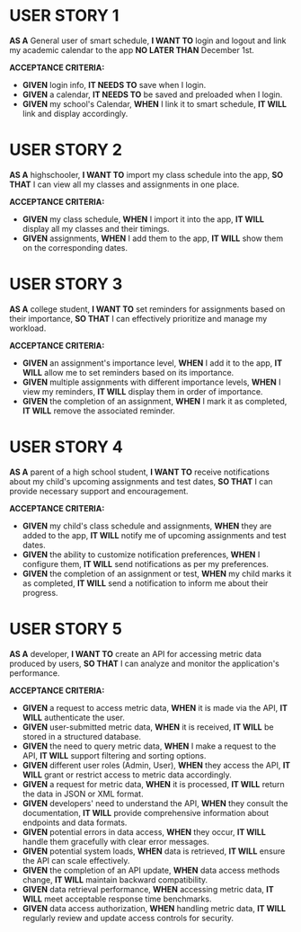 # USER STORY 1
**AS A** General user of smart schedule,
**I WANT TO** login and logout and link my academic calendar to the app
**NO LATER THAN** December 1st.

**ACCEPTANCE CRITERIA:**

- **GIVEN** login info, **IT NEEDS TO** save when I login.
- **GIVEN** a calendar, **IT NEEDS TO** be saved and preloaded when I login.
- **GIVEN** my school's Calendar, **WHEN** I link it to smart schedule, **IT WILL** link and display accordingly.

# USER STORY 2
**AS A** highschooler,
**I WANT TO** import my class schedule into the app,
**SO THAT** I can view all my classes and assignments in one place.

**ACCEPTANCE CRITERIA:**

- **GIVEN** my class schedule, **WHEN** I import it into the app, **IT WILL** display all my classes and their timings.
- **GIVEN** assignments, **WHEN** I add them to the app, **IT WILL** show them on the corresponding dates.

# USER STORY 3
**AS A** college student,
**I WANT TO** set reminders for assignments based on their importance,
**SO THAT** I can effectively prioritize and manage my workload.

**ACCEPTANCE CRITERIA:**

- **GIVEN** an assignment's importance level, **WHEN** I add it to the app, **IT WILL** allow me to set reminders based on its importance.
- **GIVEN** multiple assignments with different importance levels, **WHEN** I view my reminders, **IT WILL** display them in order of importance.
- **GIVEN** the completion of an assignment, **WHEN** I mark it as completed, **IT WILL** remove the associated reminder.

# USER STORY 4
**AS A** parent of a high school student,
**I WANT TO** receive notifications about my child's upcoming assignments and test dates,
**SO THAT** I can provide necessary support and encouragement.

**ACCEPTANCE CRITERIA:**

- **GIVEN** my child's class schedule and assignments, **WHEN** they are added to the app, **IT WILL** notify me of upcoming assignments and test dates.
- **GIVEN** the ability to customize notification preferences, **WHEN** I configure them, **IT WILL** send notifications as per my preferences.
- **GIVEN** the completion of an assignment or test, **WHEN** my child marks it as completed, **IT WILL** send a notification to inform me about their progress.

# USER STORY 5

**AS A** developer,
**I WANT TO** create an API for accessing metric data produced by users,
**SO THAT** I can analyze and monitor the application's performance.

**ACCEPTANCE CRITERIA:**

- **GIVEN** a request to access metric data, **WHEN** it is made via the API, **IT WILL** authenticate the user.
- **GIVEN** user-submitted metric data, **WHEN** it is received, **IT WILL** be stored in a structured database.
- **GIVEN** the need to query metric data, **WHEN** I make a request to the API, **IT WILL** support filtering and sorting options.
- **GIVEN** different user roles (Admin, User), **WHEN** they access the API, **IT WILL** grant or restrict access to metric data accordingly.
- **GIVEN** a request for metric data, **WHEN** it is processed, **IT WILL** return the data in JSON or XML format.
- **GIVEN** developers' need to understand the API, **WHEN** they consult the documentation, **IT WILL** provide comprehensive information about endpoints and data formats.
- **GIVEN** potential errors in data access, **WHEN** they occur, **IT WILL** handle them gracefully with clear error messages.
- **GIVEN** potential system loads, **WHEN** data is retrieved, **IT WILL** ensure the API can scale effectively.
- **GIVEN** the completion of an API update, **WHEN** data access methods change, **IT WILL** maintain backward compatibility.
- **GIVEN** data retrieval performance, **WHEN** accessing metric data, **IT WILL** meet acceptable response time benchmarks.
- **GIVEN** data access authorization, **WHEN** handling metric data, **IT WILL** regularly review and update access controls for security.
